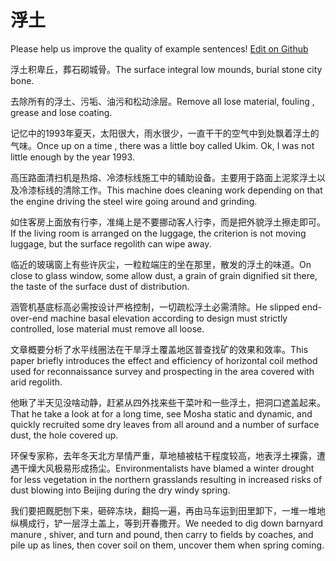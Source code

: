 # 浮土

Please help us improve the quality of example sentences! [Edit on Github](https://github.com/jiyushe/jiyu-example-sentence-source/blob/main/chinese/futu.md)

<p><span class="chinese">浮土积卑丘，葬石砌城骨。</span><span class="english">The surface integral low mounds, burial stone city bone.</span></p>

<p><span class="chinese">去除所有的浮土、污垢、油污和松动涂层。</span><span class="english">Remove all lose material, fouling , grease and lose coating.</span></p>

<p><span class="chinese">记忆中的1993年夏天，太阳很大，雨水很少，一直干干的空气中到处飘着浮土的气味。</span><span class="english">Once up on a time , there was a little boy called Ukim. Ok, I was not little enough by the year 1993.</span></p>

<p><span class="chinese">高压路面清扫机是热熔、冷漆标线施工中的辅助设备。主要用于路面上泥浆浮土以及冷漆标线的清除工作。</span><span class="english">This machine does cleaning work depending on that the engine driving the steel wire going around and grinding.</span></p>

<p><span class="chinese">如住客房上面放有行李，准绳上是不要挪动客人行李，而是把外貌浮土擦走即可。</span><span class="english">If the living room is arranged on the luggage, the criterion is not moving luggage, but the surface regolith can wipe away.</span></p>

<p><span class="chinese">临近的玻璃窗上有些许灰尘，一粒粒端庄的坐在那里，散发的浮土的味道。</span><span class="english">On close to glass window, some allow dust, a grain of grain dignified sit there, the taste of the surface dust of distribution.</span></p>

<p><span class="chinese">涵管机基底标高必需按设计严格控制，一切疏松浮土必需清除。</span><span class="english">He slipped end-over-end machine basal elevation according to design must strictly controlled, lose material must remove all loose.</span></p>

<p><span class="chinese">文章概要分析了水平线圈法在干旱浮土覆盖地区普查找矿的效果和效率。</span><span class="english">This paper briefly introduces the effect and efficiency of horizontal coil method used for reconnaissance survey and prospecting in the area covered with arid regolith.</span></p>

<p><span class="chinese">他瞅了半天见没啥动静，赶紧从四外找来些干菜叶和一些浮土，把洞口遮盖起来。</span><span class="english">That he take a look at for a long time, see Mosha static and dynamic, and quickly recruited some dry leaves from all around and a number of surface dust, the hole covered up.</span></p>

<p><span class="chinese">环保专家称，去年冬天北方旱情严重，草地植被枯干程度较高，地表浮土裸露，遭遇干燥大风极易形成扬尘。</span><span class="english">Environmentalists have blamed a winter drought for less vegetation in the northern grasslands resulting in increased risks of dust blowing into Beijing during the dry windy spring.</span></p>

<p><span class="chinese">我们要把厩肥刨下来，砸碎冻块，翻捣一遍，再由马车运到田里卸下，一堆一堆地纵横成行，铲一层浮土盖上，等到开春撒开。</span><span class="english">We needed to dig down barnyard manure , shiver, and turn and pound, then carry to fields by coaches, and pile up as lines, then cover soil on them, uncover them when spring coming.</span></p>

